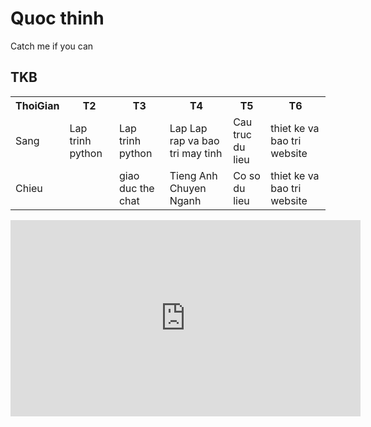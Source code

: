 <html>
<head>
<title>Quoc Thinh</title>
</head>
<body background = qt.jpg >

<h1>Quoc thinh</h1>
<p Hi man name is Thinh </p>
  <p>Catch me if you can</p>
  <h2>TKB</h2>
<table>
  <tr>
    <th>ThoiGian</th>
    <th>T2</th>
    <th>T3</th>
    <th>T4</th>
    <th>T5</th>
    <th>T6</th>
  </tr>
  <tr>
    <td>Sang</td>
    <td>Lap trinh python</td>
    <td>Lap trinh python</td>
    <td>Lap Lap rap va bao tri may tinh</td>
    <td>Cau truc du lieu</td>
    <td>thiet ke va bao tri website</td>
  </tr>
  <tr>
    <td>Chieu</td>
    <td></td>
    <td>giao duc the chat</td>
    <td>Tieng Anh Chuyen Nganh</td>
    <td>Co so du lieu</td>
    <td>thiet ke va bao tri website</td>
  </tr>
</table>    
<iframe src="https://www.facebook.com/plugins/video.php?height=314&href=https%3A%2F%2Fwww.facebook.com%2Ftatca.dm.1%2Fvideos%2F793543908037192%2F&show_text=false&width=560&t=0" width="560" height="314" style="border:none;overflow:hidden" scrolling="no" frameborder="0" allowfullscreen="true" allow="autoplay; clipboard-write; encrypted-media; picture-in-picture; web-share" allowFullScreen="true"></iframe>
</body>
</html>
